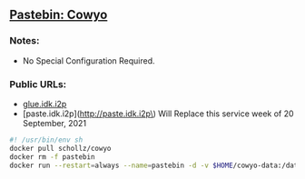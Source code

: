[Pastebin: Cowyo](pastebin.html)
-----------------------------------------

### Notes:

 - No Special Configuration Required.

### Public URLs:

 - [glue.idk.i2p](http://glue.idk.i2p)
 - \[paste.idk.i2p\]\(http://paste.idk.i2p\) Will Replace this service week of 20 September, 2021

```bash
#! /usr/bin/env sh
docker pull schollz/cowyo
docker rm -f pastebin
docker run --restart=always --name=pastebin -d -v $HOME/cowyo-data:/data -p 127.0.0.1:8050:8050 schollz/cowyo
```

